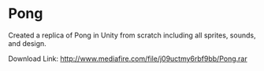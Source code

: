 # Pong
Created a replica of Pong in Unity from scratch including all sprites, sounds, and design.

Download Link: http://www.mediafire.com/file/j09uctmy6rbf9bb/Pong.rar

